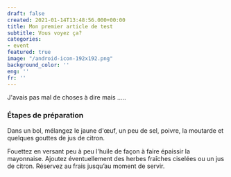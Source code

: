 ```yaml
---
draft: false
created: 2021-01-14T13:48:56.000+00:00
title: Mon premier article de test
subtitle: Vous voyez ça?
categories:
- event
featured: true
image: "/android-icon-192x192.png"
background_color: ''
eng: ''
fr: ''
---
```

J'avais pas mal de choses à dire mais .....

### Étapes de préparation

Dans un bol, mélangez le jaune d'œuf, un peu de sel, poivre, la moutarde et quelques gouttes de jus de citron.


Fouettez en versant peu à peu l'huile de façon à faire épaissir la mayonnaise. Ajoutez éventuellement des herbes fraîches ciselées ou un jus de citron. Réservez au frais jusqu’au moment de servir.